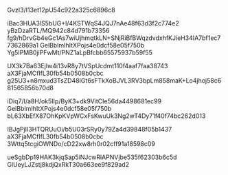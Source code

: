 GvzI3/I13et12pU54c922a325c6896c8

iBac3HUA3lS5bUG+I/4KSTWqS4JQJ7nAe48f63d3f2c774e2
yBzDzaRTL/MQ942c84d791b73356
fg9/hDrvGb4eGc1As7wiUjhmqtkLN+SNjRiBfBWqzdvdxhfKJieH34IA7bf1ec77362869a1
GelBbImIhItXPojs4e0dcf58e05f750b
Yg5IPMB0jiPFwMt/PNZ1aLpBfcbb65575937b59f55

UX3k7Ba63EjIw4i13vR8y7tVSpUcdmt110f4aaf7faa38743
aX3FjaMCfIfL30fb54b0508b0cbc
g25U3+n8mxud3TsZD48IGt6sFTkXoBJVL3RV3bpLm858maK+Lo4jhoj58c681565856b70d8

iDiq7/I/a8H/ok5IIp/ByK3+dk9VitCIe56da4498681ec99
GelBbImIhItXPojs4e0dcf58e05f750b
bL63XbEfX87OhKpKVpWCxFsKwuUk3Ng2wT4Dy71f40f74bc262d013

IBJgPjII3HTQRUuOi/b5U03rSRy0y79Za4d39848f05b1437
aX3FjaMCfIfL30fb54b0508b0cbc
3Wttq5tcgiOWNDo/cD22xw8rh0r02cff91a18598c09

ueSgbDp19HAK3kjqSap5iNJcwRlAPNVjbe535f62303b6c5d
GlUeyLJZstj8kdjQxRkT30a663ee9f829ad2
